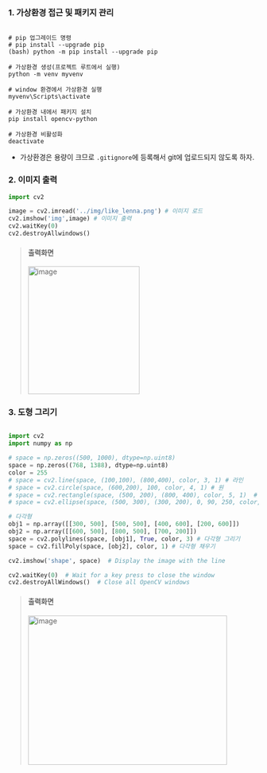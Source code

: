 

### 1. 가상환경 접근 및 패키지 관리

```

# pip 업그레이드 명령
# pip install --upgrade pip
(bash) python -m pip install --upgrade pip

# 가상환경 생성(프로젝트 루트에서 실행)
python -m venv myvenv

# window 환경에서 가상환경 실행
myvenv\Scripts\activate

# 가상환경 내에서 패키지 설치
pip install opencv-python

# 가상환경 비활성화
deactivate
```
- 가상환경은 용량이 크므로 `.gitignore`에 등록해서 git에 업로드되지 않도록 하자.

### 2. 이미지 출력
```python
import cv2

image = cv2.imread('../img/like_lenna.png') # 이미지 로드
cv2.imshow('img',image) # 이미지 출력
cv2.waitKey(0)
cv2.destroyAllwindows()
```
> 
> #### 출력화면
> <img width="224" height="257" alt="image" src="https://github.com/user-attachments/assets/b10ab2aa-4549-4c9f-aae5-1e2f53cd47fe" />
>

### 3. 도형 그리기
```python

import cv2
import numpy as np

# space = np.zeros((500, 1000), dtype=np.uint8)
space = np.zeros((768, 1388), dtype=np.uint8)
color = 255
# space = cv2.line(space, (100,100), (800,400), color, 3, 1) # 라인
# space = cv2.circle(space, (600,200), 100, color, 4, 1) # 원
# space = cv2.rectangle(space, (500, 200), (800, 400), color, 5, 1)  # 사각형
# space = cv2.ellipse(space, (500, 300), (300, 200), 0, 90, 250, color, 2)  # 타원

# 다각형
obj1 = np.array([[300, 500], [500, 500], [400, 600], [200, 600]])
obj2 = np.array([[600, 500], [800, 500], [700, 200]])
space = cv2.polylines(space, [obj1], True, color, 3) # 다각형 그리기
space = cv2.fillPoly(space, [obj2], color, 1) # 다각형 채우기

cv2.imshow('shape', space)  # Display the image with the line

cv2.waitKey(0)  # Wait for a key press to close the window
cv2.destroyAllWindows()  # Close all OpenCV windows
```
> 
> #### 출력화면
> <img width="400" height="300" alt="image" src="https://github.com/user-attachments/assets/47ff66f9-08ff-4d62-93fe-960b9b01c418" />
>

